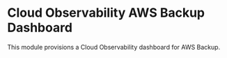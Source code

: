 # Cloud Observability AWS Backup Dashboard

This module provisions a Cloud Observability dashboard for AWS Backup.
